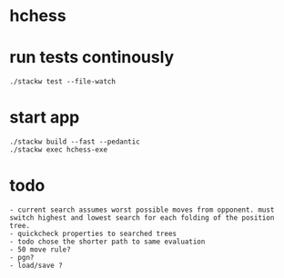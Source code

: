 # hchess

# run tests continously

    ./stackw test --file-watch

# start app

    ./stackw build --fast --pedantic
    ./stackw exec hchess-exe
    
# todo
    
    - current search assumes worst possible moves from opponent. must switch highest and lowest search for each folding of the position tree.
    - quickcheck properties to searched trees
    - todo chose the shorter path to same evaluation
    - 50 move rule?
    - pgn?
    - load/save ?